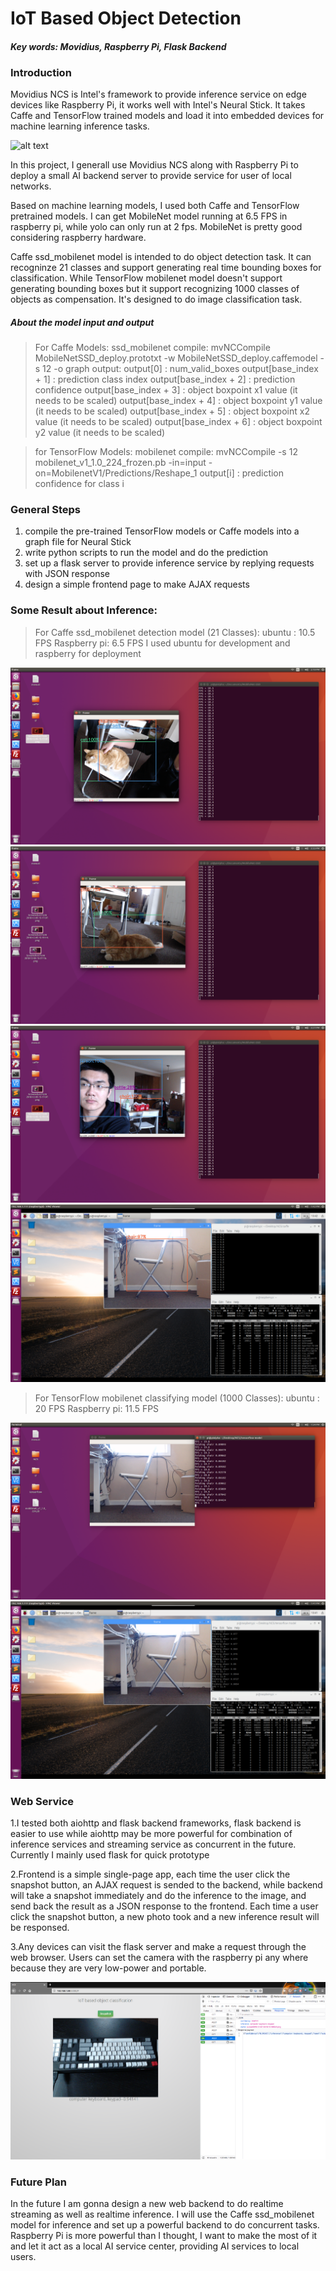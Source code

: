 # IoT Based Object Detection
#### *Key words:  Movidius, Raspberry Pi, Flask Backend*

### Introduction
Movidius NCS is Intel's framework to provide inference service on edge devices like Raspberry Pi, it works well with Intel's Neural Stick.
It takes Caffe and TensorFlow trained models and load it into embedded devices for machine learning inference tasks.

![alt text](https://cdn-images-1.medium.com/max/1600/1*sPZNuScv3C93RsCfONjWUg.jpeg)

In this project, I generall use Movidius NCS along with Raspberry Pi to  deploy a small AI backend server to provide service for user of local networks.

Based on machine learning models, I used both Caffe and TensorFlow pretrained models. I can get MobileNet model running at 6.5 FPS in raspberry pi, while yolo can only run at 2 fps. MobileNet is pretty good considering raspberry hardware.

Caffe ssd_mobilenet model is intended to do object detection task. It can recogninze 21 classes and support generating real time bounding boxes for classification. While TensorFlow  mobilenet model doesn't support generating bounding boxes but it support recognizing 1000 classes of objects as compensation. It's designed to do image classification task.


##### About the model input and output
>For Caffe Models: ssd_mobilenet
compile:
mvNCCompile MobileNetSSD_deploy.prototxt -w MobileNetSSD_deploy.caffemodel  -s 12 -o graph
output:
output[0] :  num_valid_boxes
output[base_index + 1] : prediction class index
output[base_index + 2] : prediction confidence
output[base_index + 3] : object boxpoint x1 value (it needs to be scaled)
output[base_index + 4] : object boxpoint y1 value (it needs to be scaled)
output[base_index + 5] : object boxpoint x2 value (it needs to be scaled)
output[base_index + 6] : object boxpoint y2 value (it needs to be scaled)


>for TensorFlow Models: mobilenet
compile:
mvNCCompile -s 12 mobilenet_v1_1.0_224_frozen.pb  -in=input -on=MobilenetV1/Predictions/Reshape_1
output[i] : prediction confidence for class i



### General Steps

1. compile the pre-trained TensorFlow models or Caffe models into a graph file for Neural Stick
2. write python scripts to run the model and do the prediction
3. set up a flask server to provide inference service by replying requests with JSON response
4. design a simple frontend page to make AJAX requests


### Some Result about Inference:

>For Caffe ssd_mobilenet detection model (21 Classes):
ubuntu : 10.5 FPS
Raspberry pi: 6.5 FPS
I used ubuntu for development and raspberry for deployment

![alt text](https://github.com/liu578/MovidiusNCS/blob/master/caffe/results/Screenshot%20from%202018-12-05%2015-19-14.png?raw=true)
![alt text](https://github.com/liu578/MovidiusNCS/blob/master/caffe/results/Screenshot%20from%202018-12-05%2015-35-30.png?raw=true)
![alt text](https://github.com/liu578/MovidiusNCS/blob/master/caffe/results/Screenshot%20from%202018-12-05%2015-27-16.png?raw=true)
![alt text](https://github.com/liu578/MovidiusNCS/blob/master/caffe/results/Screenshot%20from%202018-12-06%2013-42-41.png?raw=true)

>For TensorFlow mobilenet classifying model (1000 Classes):
ubuntu : 20 FPS
Raspberry pi: 11.5 FPS

![alt text](https://github.com/liu578/MovidiusNCS/blob/master/tensorflow/results/Screenshot%20from%202018-12-06%2013-54-41.png?raw=true)
![alt text](https://github.com/liu578/MovidiusNCS/blob/master/tensorflow/results/Screenshot%20from%202018-12-06%2013-41-20.png?raw=true)

### Web Service

1.I tested both aiohttp and flask backend frameworks, flask backend is easier to use while aiohttp may be more powerful for combination of inference services and streaming service as concurrent in the future. Currently I mainly used flask for quick prototype

2.Frontend is a simple single-page app, each time the user click the snapshot button, an AJAX request is sended to the backend, while backend will
take a snapshot immediately and do the inference to the image, and send back the result as a JSON response to the frontend. Each time a user click the snapshot button, a new photo took and a new inference result will be responsed.

3.Any devices can visit the flask server and make a request through the web browser. Users can set the camera with the raspberry pi any where because they are very low-power and portable.

![alt text](https://github.com/liu578/MovidiusNCS/blob/master/tensorflow/results/Screen%20Shot%202019-01-07%20at%203.19.23%20AM.png?raw=true)

### Future Plan
In the future I am gonna design a new web backend to do realtime streaming as well as realtime inference. I will use the Caffe ssd_mobilenet model for inference and set up a powerful backend to do concurrent tasks. Raspberry Pi is more powerful than I thought, I want to make the most of it and let it act as a local AI service center, providing AI services to local users.
